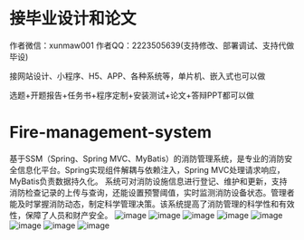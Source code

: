 # 接毕业设计和论文
作者微信：xunmaw001  作者QQ：2223505639(支持修改、部署调试、支持代做毕设)

接网站设计、小程序、H5、APP、各种系统等，单片机、嵌入式也可以做

选题+开题报告+任务书+程序定制+安装测试+论文+答辩PPT都可以做
# Fire-management-system
基于SSM（Spring、Spring MVC、MyBatis）的消防管理系统，是专业的消防安全信息化平台。Spring实现组件解耦与依赖注入，Spring MVC处理请求响应，MyBatis负责数据持久化。  系统可对消防设施信息进行登记、维护和更新，支持消防检查记录的上传与查询，还能设置预警阈值，实时监测消防设备状态。管理者能及时掌握消防动态，制定科学管理决策。该系统提高了消防管理的科学性和有效性，保障了人员和财产安全。 
![image](https://github.com/user-attachments/assets/fe1af1bf-03b7-4212-bf2e-3c3ddd82c749)
![image](https://github.com/user-attachments/assets/93f366a0-b691-4fb3-8faf-b19969a93984)
![image](https://github.com/user-attachments/assets/29a905c2-5137-40dc-b354-e9b2e6e1c7f2)
![image](https://github.com/user-attachments/assets/66a2e119-2c13-46ed-9a56-f72ed7e784c9)
![image](https://github.com/user-attachments/assets/370fbd96-19da-4bd8-b220-29453a629357)
![image](https://github.com/user-attachments/assets/edf063dd-3bd6-4cf7-ae1d-727c5ef71772)
![image](https://github.com/user-attachments/assets/21b33fb1-6efc-4aab-9519-cf439818978f)
![image](https://github.com/user-attachments/assets/e5583423-e5fb-4c29-8fe9-1d3f0fbf5274)
